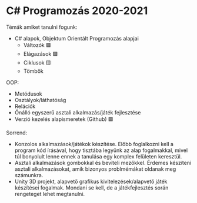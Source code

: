 # C# Programozás 2020-2021
Témák amiket tanulni fogunk:
- C# alapok, Objektum Orientált Programozás alapjai
  - Változók :green_square:
  - Elágazások :green_square:
  - Ciklusok :yellow_square:
  - Tömbök

OOP:
  - Metódusok
  - Osztályok/láthatóság
  - Relációk
- Önálló egyszerű asztali alkalmazás/játék fejlesztése
- Verzió kezelés alapismeretek (Github) :green_square:

Sorrend:
- Konzolos alkalmazások/játékok készítése.
    Előbb foglalkozni kell a program kód írásával, hogy tisztába legyünk az alap fogalmakkal, mivel túl bonyolult lenne ennek a tanulása egy komplex felületen keresztül.
- Asztali alkalmazások gombokkal és beviteli mezőkkel.
    Érdemes készíteni asztali alkalmazásokat, amik bizonyos problmémákat oldanak meg számunkra.
- Unity 3D projekt, alapvető grafikus kivitelezések/alapvető játék készítései fogalmak.
    Mondani se kell, de a játékfejlesztés során rengeteget lehet megtanulni.
